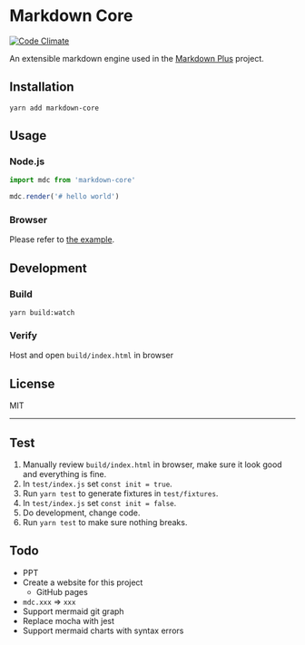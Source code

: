 # Markdown Core

[![Code Climate](https://codeclimate.com/github/tylingsoft/markdown-core.png)](https://codeclimate.com/github/tylingsoft/markdown-core)

An extensible markdown engine used in the [Markdown Plus](https://github.com/tylingsoft/markdown-plus) project.


## Installation

```
yarn add markdown-core
```


## Usage

### Node.js

```js
import mdc from 'markdown-core'

mdc.render('# hello world')
```


### Browser

Please refer to [the example](./build).


## Development

### Build

```
yarn build:watch
```


### Verify

Host and open `build/index.html` in browser


## License

MIT


---


## Test

1. Manually review `build/index.html` in browser, make sure it look good and everything is fine.
2. In `test/index.js` set `const init = true`.
3. Run `yarn test` to generate fixtures in `test/fixtures`.
4. In `test/index.js` set `const init = false`.
5. Do development, change code.
6. Run `yarn test` to make sure nothing breaks.


## Todo

- PPT
- Create a website for this project
    - GitHub pages
- `mdc.xxx` => `xxx`
- Support mermaid git graph
- Replace mocha with jest
- Support mermaid charts with syntax errors
